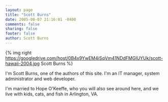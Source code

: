 ```yaml
---
layout: page
title: "Scott Burns"
date: 2005-08-07 21:16:01 -0400
comments: false
sharing: false
footer: false
author: Scott Burns
---
```


{% img right https://googledrive.com/host/0B4x9YwEM4iSqVm41NDdFMGlUYUk/scott-hawaii-2004.jpg Scott Burns %}

I'm Scott Burns, one of the authors of this site.  I'm an IT
manager, system administrator and web developer.

I'm married to Hope O'Keeffe, who you will also see around here, and we live
with kids, cats, and fish in Arlington, VA.

